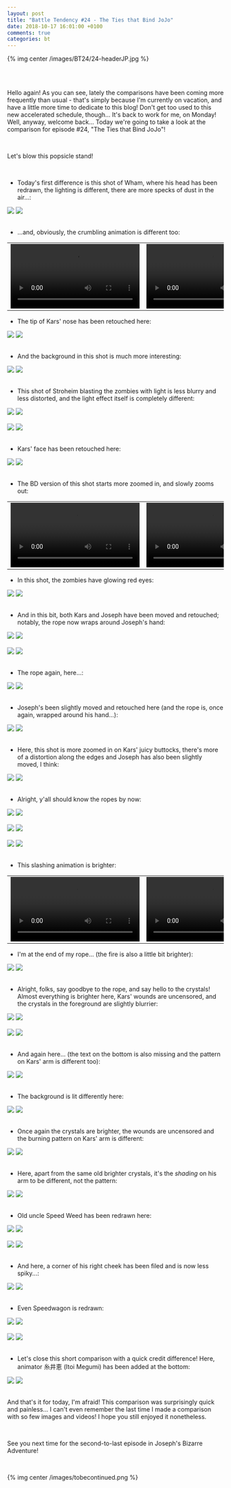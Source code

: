```yaml
---
layout: post
title: "Battle Tendency #24 - The Ties that Bind JoJo"
date: 2018-10-17 16:01:00 +0100
comments: true
categories: bt
---
```


{% img center /images/BT24/24-headerJP.jpg %}
<!-- more -->

<br>
<br>

Hello again! As you can see, lately the comparisons have been coming more frequently than usual - that's simply because I'm currently on vacation, and have a little more time to dedicate to this blog! Don't get too used to this new accelerated schedule, though... It's back to work for me, on Monday! Well, anyway, welcome back... Today we're going to take a look at the comparison for episode #24, "The Ties that Bind JoJo"!

<br>

Let's blow this popsicle stand!

<br>

- Today's first difference is this shot of Wham, where his head has been redrawn, the lighting is different, there are more specks of dust in the air...:

<div id="container1" class="twentytwenty-container">
 <img src="./../images/BT24/tv-00060.jpg" />
 <img src="./../images/BT24/bd-00060.jpg" />
</div>

<br>

- ...and, obviously, the crumbling animation is different too:

<table width="100%">
<tr>
<td align="left" valign="top" width="50%">
<video class='center' nocontrols loop preload='auto'>
  <source src="./../videos/BT24/TV 01 - crumble crumble.webm" type='video/webm; codecs="vp8, vorbis"'>
</video>
</td>
<td align="left" valign="top" width="50%">
<video class='center' nocontrols loop preload='auto'>
  <source src="./../videos/BT24/BD 01 - crumble crumble.webm" type='video/webm; codecs="vp8, vorbis"'>
</video>
</td>
</tr>
</table>

- The tip of Kars' nose has been retouched here:

<div id="container1" class="twentytwenty-container">
 <img src="./../images/BT24/tv-00175.jpg" />
 <img src="./../images/BT24/bd-00175.jpg" />
</div>

<br>

- And the background in this shot is much more interesting:

<div id="container1" class="twentytwenty-container">
 <img src="./../images/BT24/tv-00485.jpg" />
 <img src="./../images/BT24/bd-00485.jpg" />
</div>

<br>

- This shot of Stroheim blasting the zombies with light is less blurry and less distorted, and the light effect itself is completely different:

<div id="container1" class="twentytwenty-container">
 <img src="./../images/BT24/tv-00490.jpg" />
 <img src="./../images/BT24/bd-00490.jpg" />
</div>

<br>

<div id="container1" class="twentytwenty-container">
 <img src="./../images/BT24/tv-00530.jpg" />
 <img src="./../images/BT24/bd-00530.jpg" />
</div>

<br>

- Kars' face has been retouched here:

<div id="container1" class="twentytwenty-container">
 <img src="./../images/BT24/tv-00810.jpg" />
 <img src="./../images/BT24/bd-00810.jpg" />
</div>

<br>

- The BD version of this shot starts more zoomed in, and slowly zooms out:

<table width="100%">
<tr>
<td align="left" valign="top" width="50%">
<video class='center' nocontrols loop preload='auto'>
  <source src="./../videos/BT24/TV 02 - zoom out.webm" type='video/webm; codecs="vp8, vorbis"'>
</video>
</td>
<td align="left" valign="top" width="50%">
<video class='center' nocontrols loop preload='auto'>
  <source src="./../videos/BT24/BD 02 - zoom out.webm" type='video/webm; codecs="vp8, vorbis"'>
</video>
</td>
</tr>
</table>

- In this shot, the zombies have glowing red eyes:

<div id="container1" class="twentytwenty-container">
 <img src="./../images/BT24/tv-06465.jpg" />
 <img src="./../images/BT24/bd-06465.jpg" />
</div>

<br>

- And in this bit, both Kars and Joseph have been moved and retouched; notably, the rope now wraps around Joseph's hand:

<div id="container1" class="twentytwenty-container">
 <img src="./../images/BT24/tv-07715.jpg" />
 <img src="./../images/BT24/bd-07715.jpg" />
</div>

<br>

<div id="container1" class="twentytwenty-container">
 <img src="./../images/BT24/tv-07855.jpg" />
 <img src="./../images/BT24/bd-07855.jpg" />
</div>

<br>

- The rope again, here...:

<div id="container1" class="twentytwenty-container">
 <img src="./../images/BT24/tv-07865.jpg" />
 <img src="./../images/BT24/bd-07865.jpg" />
</div>

<br>

- Joseph's been slightly moved and retouched here (and the rope is, once again, wrapped around his hand...):

<div id="container1" class="twentytwenty-container">
 <img src="./../images/BT24/tv-07995.jpg" />
 <img src="./../images/BT24/bd-07995.jpg" />
</div>

<br>

- Here, this shot is more zoomed in on Kars' juicy buttocks, there's more of a distortion along the edges and Joseph has also been slightly moved, I think:

<div id="container1" class="twentytwenty-container">
 <img src="./../images/BT24/tv-08450.jpg" />
 <img src="./../images/BT24/bd-08450.jpg" />
</div>

<br>

- Alright, y'all should know the ropes by now:

<div id="container1" class="twentytwenty-container">
 <img src="./../images/BT24/tv-08885.jpg" />
 <img src="./../images/BT24/bd-08885.jpg" />
</div>

<br>

<div id="container1" class="twentytwenty-container">
 <img src="./../images/BT24/tv-09505.jpg" />
 <img src="./../images/BT24/bd-09505.jpg" />
</div>

<br>

<div id="container1" class="twentytwenty-container">
 <img src="./../images/BT24/tv-09580.jpg" />
 <img src="./../images/BT24/bd-09580.jpg" />
</div>

<br>

- This slashing animation is brighter:

<table width="100%">
<tr>
<td align="left" valign="top" width="50%">
<video class='center' nocontrols loop preload='auto'>
  <source src="./../videos/BT24/TV 03 - slash.webm" type='video/webm; codecs="vp8, vorbis"'>
</video>
</td>
<td align="left" valign="top" width="50%">
<video class='center' nocontrols loop preload='auto'>
  <source src="./../videos/BT24/BD 03 - slash.webm" type='video/webm; codecs="vp8, vorbis"'>
</video>
</td>
</tr>
</table>

- I'm at the end of my rope... (the fire is also a little bit brighter):

<div id="container1" class="twentytwenty-container">
 <img src="./../images/BT24/tv-12535.jpg" />
 <img src="./../images/BT24/bd-12535.jpg" />
</div>

<br>

- Alright, folks, say goodbye to the rope, and say hello to the crystals! Almost everything is brighter here, Kars' wounds are uncensored, and the crystals in the foreground are slightly blurrier:

<div id="container1" class="twentytwenty-container">
 <img src="./../images/BT24/tv-14795.jpg" />
 <img src="./../images/BT24/bd-14795.jpg" />
</div>

<br>

<div id="container1" class="twentytwenty-container">
 <img src="./../images/BT24/tv-14960.jpg" />
 <img src="./../images/BT24/bd-14960.jpg" />
</div>

<br>

- And again here... (the text on the bottom is also missing and the pattern on Kars' arm is different too):

<div id="container1" class="twentytwenty-container">
 <img src="./../images/BT24/tv-15475.jpg" />
 <img src="./../images/BT24/bd-15475.jpg" />
</div>

<br>

- The background is lit differently here:

<div id="container1" class="twentytwenty-container">
 <img src="./../images/BT24/tv-15600.jpg" />
 <img src="./../images/BT24/bd-15600.jpg" />
</div>

<br>

- Once again the crystals are brighter, the wounds are uncensored and the burning pattern on Kars' arm is different:

<div id="container1" class="twentytwenty-container">
 <img src="./../images/BT24/tv-15795.jpg" />
 <img src="./../images/BT24/bd-15795.jpg" />
</div>

<br>

- Here, apart from the same old brighter crystals, it's the _shading_ on his arm to be different, not the pattern:

<div id="container1" class="twentytwenty-container">
 <img src="./../images/BT24/tv-16005.jpg" />
 <img src="./../images/BT24/bd-16005.jpg" />
</div>

<br>

- Old uncle Speed Weed has been redrawn here:

<div id="container1" class="twentytwenty-container">
 <img src="./../images/BT24/tv-17285.jpg" />
 <img src="./../images/BT24/bd-17285.jpg" />
</div>

<br>

<div id="container1" class="twentytwenty-container">
 <img src="./../images/BT24/tv-17560.jpg" />
 <img src="./../images/BT24/bd-17560.jpg" />
</div>

<br>

- And here, a corner of his right cheek has been filed and is now less spiky...:

<div id="container1" class="twentytwenty-container">
 <img src="./../images/BT24/tv-27510.jpg" />
 <img src="./../images/BT24/bd-27510.jpg" />
</div>

<br>

- Even Speedwagon is redrawn:

<div id="container1" class="twentytwenty-container">
 <img src="./../images/BT24/tv-29965.jpg" />
 <img src="./../images/BT24/bd-29965.jpg" />
</div>

<br>

<div id="container1" class="twentytwenty-container">
 <img src="./../images/BT24/tv-30110.jpg" />
 <img src="./../images/BT24/bd-30110.jpg" />
</div>

<br>

- Let's close this short comparison with a quick credit difference! Here, animator 糸井恵 (Itoi Megumi) has been added at the bottom:

<div id="container1" class="twentytwenty-container">
 <img src="./../images/BT24/tv-33420.jpg" />
 <img src="./../images/BT24/bd-33420.jpg" />
</div>

<br>

And that's it for today, I'm afraid! This comparison was surprisingly quick and painless... I can't even remember the last time I made a comparison with so few images and videos! I hope you still enjoyed it nonetheless.

<br>

See you next time for the second-to-last episode in Joseph's Bizarre Adventure!

<br>

{% img center /images/tobecontinued.png %}